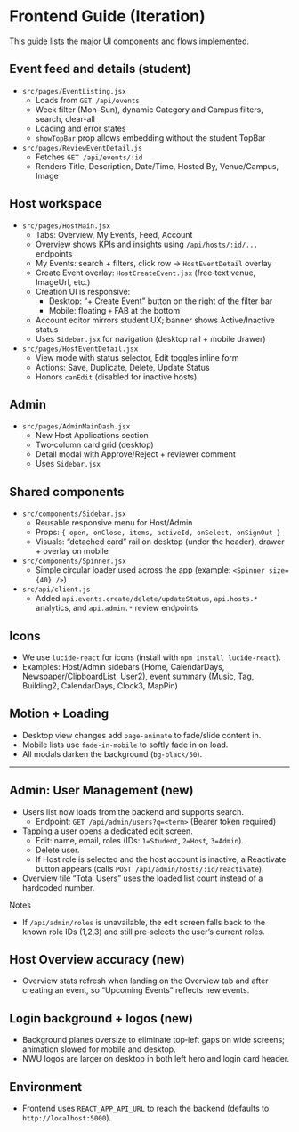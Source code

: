 # Frontend Guide (Iteration)

This guide lists the major UI components and flows implemented.

## Event feed and details (student)
- `src/pages/EventListing.jsx`
  - Loads from `GET /api/events`
  - Week filter (Mon–Sun), dynamic Category and Campus filters, search, clear-all
  - Loading and error states
  - `showTopBar` prop allows embedding without the student TopBar
- `src/pages/ReviewEventDetail.js`
  - Fetches `GET /api/events/:id`
  - Renders Title, Description, Date/Time, Hosted By, Venue/Campus, Image

## Host workspace
- `src/pages/HostMain.jsx`
  - Tabs: Overview, My Events, Feed, Account
  - Overview shows KPIs and insights using `/api/hosts/:id/...` endpoints
  - My Events: search + filters, click row → `HostEventDetail` overlay
  - Create Event overlay: `HostCreateEvent.jsx` (free‑text venue, ImageUrl, etc.)
  - Creation UI is responsive:
    - Desktop: “+ Create Event” button on the right of the filter bar
    - Mobile: floating `+` FAB at the bottom
  - Account editor mirrors student UX; banner shows Active/Inactive status
  - Uses `Sidebar.jsx` for navigation (desktop rail + mobile drawer)
- `src/pages/HostEventDetail.jsx`
  - View mode with status selector, Edit toggles inline form
  - Actions: Save, Duplicate, Delete, Update Status
  - Honors `canEdit` (disabled for inactive hosts)

## Admin
- `src/pages/AdminMainDash.jsx`
  - New Host Applications section
  - Two‑column card grid (desktop)
  - Detail modal with Approve/Reject + reviewer comment
  - Uses `Sidebar.jsx`

## Shared components
- `src/components/Sidebar.jsx`
  - Reusable responsive menu for Host/Admin
  - Props: `{ open, onClose, items, activeId, onSelect, onSignOut }`
  - Visuals: “detached card” rail on desktop (under the header), drawer + overlay on mobile
- `src/components/Spinner.jsx`
  - Simple circular loader used across the app (example: `<Spinner size={40} />`)
- `src/api/client.js`
  - Added `api.events.create/delete/updateStatus`, `api.hosts.*` analytics, and `api.admin.*` review endpoints

## Icons
- We use `lucide-react` for icons (install with `npm install lucide-react`).
- Examples: Host/Admin sidebars (Home, CalendarDays, Newspaper/ClipboardList, User2), event summary (Music, Tag, Building2, CalendarDays, Clock3, MapPin)

## Motion + Loading
- Desktop view changes add `page-animate` to fade/slide content in.
- Mobile lists use `fade-in-mobile` to softly fade in on load.
- All modals darken the background (`bg-black/50`).

---

## Admin: User Management (new)
- Users list now loads from the backend and supports search.
  - Endpoint: `GET /api/admin/users?q=<term>` (Bearer token required)
- Tapping a user opens a dedicated edit screen.
  - Edit: name, email, roles (IDs: `1=Student`, `2=Host`, `3=Admin`).
  - Delete user.
  - If Host role is selected and the host account is inactive, a Reactivate button appears (calls `POST /api/admin/hosts/:id/reactivate`).
- Overview tile “Total Users” uses the loaded list count instead of a hardcoded number.

Notes
- If `/api/admin/roles` is unavailable, the edit screen falls back to the known role IDs (1,2,3) and still pre‑selects the user’s current roles.

## Host Overview accuracy (new)
- Overview stats refresh when landing on the Overview tab and after creating an event, so “Upcoming Events” reflects new events.

## Login background + logos (new)
- Background planes oversize to eliminate top‑left gaps on wide screens; animation slowed for mobile and desktop.
- NWU logos are larger on desktop in both left hero and login card header.

## Environment
- Frontend uses `REACT_APP_API_URL` to reach the backend (defaults to `http://localhost:5000`).

